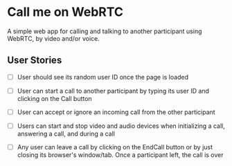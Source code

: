 # Call me on WebRTC

A simple web app for calling and talking to another participant using WebRTC, by video and/or voice.

## User Stories
- [ ] User should see its random user ID once the page is loaded
- [ ] User can start a call to another participant by typing its user ID and clicking on the Call button
- [ ] User can accept or ignore an incoming call from the other participant 
- [ ] Users can start and stop video and audio devices when initializing a call, answering a call, and during a call
- [ ] Any user can leave a call by clicking on the EndCall button or by just closing its browser's window/tab. Once a participant left, the call is over

